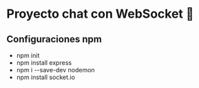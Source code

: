 # Proyecto chat con WebSocket 📨

## Configuraciones npm

* npm init
* npm install express
* npm i --save-dev nodemon
* npm install socket.io

